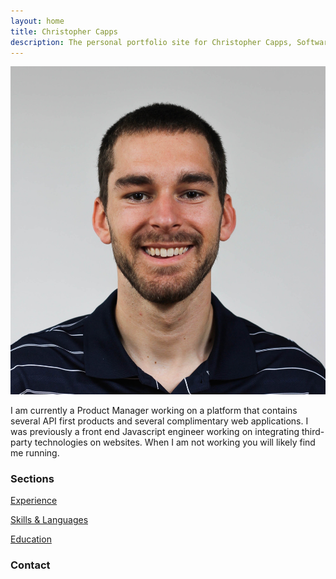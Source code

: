 ```yaml
---
layout: home
title: Christopher Capps
description: The personal portfolio site for Christopher Capps, Software Engineer in the Charlotte, NC area
---
```

![Professional Headshot](assets/images/crc.jpg)

I am currently a Product Manager working on a platform that contains several API first products and several complimentary web applications. I was previously a front end Javascript engineer working on integrating third-party technologies on websites. When I am not working you will likely find me running.

### Sections

[Experience](/experience)

[Skills & Languages](/skills)

[Education](/education)

### Contact
